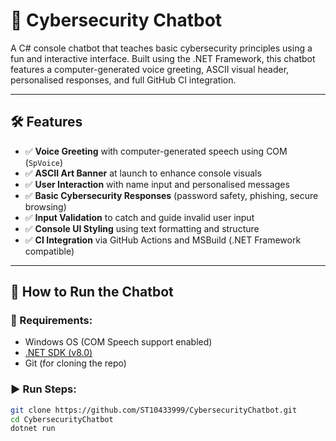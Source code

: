 # 💬 Cybersecurity Chatbot

A C# console chatbot that teaches basic cybersecurity principles using a fun and interactive interface. Built using the .NET Framework, this chatbot features a computer-generated voice greeting, ASCII visual header, personalised responses, and full GitHub CI integration.

---

## 🛠 Features

- ✅ **Voice Greeting** with computer-generated speech using COM (`SpVoice`)
- ✅ **ASCII Art Banner** at launch to enhance console visuals
- ✅ **User Interaction** with name input and personalised messages
- ✅ **Basic Cybersecurity Responses** (password safety, phishing, secure browsing)
- ✅ **Input Validation** to catch and guide invalid user input
- ✅ **Console UI Styling** using text formatting and structure
- ✅ **CI Integration** via GitHub Actions and MSBuild (.NET Framework compatible)

---

## 🚀 How to Run the Chatbot

### 🔧 Requirements:

- Windows OS (COM Speech support enabled)
- [.NET SDK (v8.0)](https://dotnet.microsoft.com/en-us/download/dotnet/8.0)
- Git (for cloning the repo)

### ▶️ Run Steps:

```bash
git clone https://github.com/ST10433999/CybersecurityChatbot.git
cd CybersecurityChatbot
dotnet run
